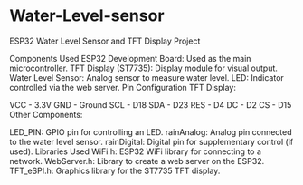 # Water-Level-sensor
ESP32 Water Level Sensor and TFT Display Project

Components Used
ESP32 Development Board: Used as the main microcontroller.
TFT Display (ST7735): Display module for visual output.
Water Level Sensor: Analog sensor to measure water level.
LED: Indicator controlled via the web server.
Pin Configuration
TFT Display:

VCC - 3.3V
GND - Ground
SCL - D18
SDA - D23
RES - D4
DC - D2
CS - D15
Other Components:

LED_PIN: GPIO pin for controlling an LED.
rainAnalog: Analog pin connected to the water level sensor.
rainDigital: Digital pin for supplementary control (if used).
Libraries Used
WiFi.h: ESP32 WiFi library for connecting to a network.
WebServer.h: Library to create a web server on the ESP32.
TFT_eSPI.h: Graphics library for the ST7735 TFT display.
